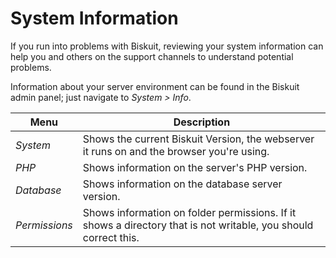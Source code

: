 # System Information
<p class="uk-article-lead">If you run into problems with Biskuit, reviewing your system information can help you and others on the support channels to understand potential problems.</p>

Information about your server environment can be found in the Biskuit admin panel; just navigate to _System > Info_.

Menu          | Description
------------- | ---------------------------------------------------------------------------------------------------------------
*System*      | Shows the current Biskuit Version, the webserver it runs on and the browser you're using.
*PHP*         | Shows information on the server's PHP version.
*Database*    | Shows information on the database server version.
*Permissions* | Shows information on folder permissions. If it shows a directory that is not writable, you should correct this.
